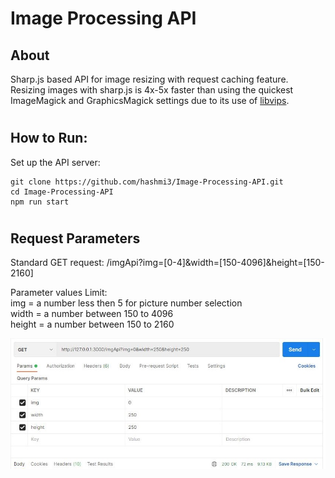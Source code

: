 # Image Processing API

## About

Sharp.js based API for image resizing with request caching feature. Resizing images with sharp.js is 4x-5x faster than using the quickest ImageMagick and GraphicsMagick settings due to its use of [libvips](https://github.com/libvips/libvips).

#
## How  to Run:
Set up the API server:
```
git clone https://github.com/hashmi3/Image-Processing-API.git
cd Image-Processing-API
npm run start
```

#
## Request Parameters
Standard GET request: /imgApi?img=[0-4]&width=[150-4096]&height=[150-2160]

Parameter values Limit:<br>
img = a number less then 5 for picture number selection<br>
width = a number between 150 to 4096 <br>
height = a number between 150 to 2160 <br>

![req.params](./public/req_parm.JPG)
#

